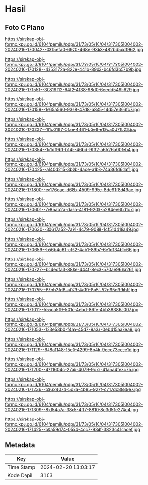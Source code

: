 # Hasil

## Foto C Plano

https://sirekap-obj-formc.kpu.go.id/6104/pemilu/pdpr/31/73/05/10/04/3173051004002-20240216-170042--0315efa0-6920-468e-93b3-482bd5ddf962.jpg

https://sirekap-obj-formc.kpu.go.id/6104/pemilu/pdpr/31/73/05/10/04/3173051004002-20240216-170128--4353172a-822e-441b-89d3-bc6fd3b57b9b.jpg

https://sirekap-obj-formc.kpu.go.id/6104/pemilu/pdpr/31/73/05/10/04/3173051004002-20240216-171551--30819f12-64f2-4f38-98d0-6eedd549b629.jpg

https://sirekap-obj-formc.kpu.go.id/6104/pemilu/pdpr/31/73/05/10/04/3173051004002-20240216-170159--1e65a560-93e8-47d8-a845-14d57e366fc7.jpg

https://sirekap-obj-formc.kpu.go.id/6104/pemilu/pdpr/31/73/05/10/04/3173051004002-20240216-170237--1f1c0187-5fae-4481-b5e9-e19ca0d7fb23.jpg

https://sirekap-obj-formc.kpu.go.id/6104/pemilu/pdpr/31/73/05/10/04/3173051004002-20240216-170354--1c1df9b1-b145-46bd-9f32-a6526a00feb4.jpg

https://sirekap-obj-formc.kpu.go.id/6104/pemilu/pdpr/31/73/05/10/04/3173051004002-20240216-170425--a140d215-3b0b-4ace-a1b8-74a36fd6daf1.jpg

https://sirekap-obj-formc.kpu.go.id/6104/pemilu/pdpr/31/73/05/10/04/3173051004002-20240216-171800--ec176eae-d68b-4509-995e-8de91f8d49ae.jpg

https://sirekap-obj-formc.kpu.go.id/6104/pemilu/pdpr/31/73/05/10/04/3173051004002-20240216-170601--7e85ab2a-daea-4181-9209-5284ee60d1c7.jpg

https://sirekap-obj-formc.kpu.go.id/6104/pemilu/pdpr/31/73/05/10/04/3173051004002-20240216-170630--30617a52-7a91-4c79-9088-1cf51d418a49.jpg

https://sirekap-obj-formc.kpu.go.id/6104/pemilu/pdpr/31/73/05/10/04/3173051004002-20240216-170659--b56b4c61-cf62-4ab1-89b7-6e1d134b1c66.jpg

https://sirekap-obj-formc.kpu.go.id/6104/pemilu/pdpr/31/73/05/10/04/3173051004002-20240216-170727--bc4edfa3-888e-444f-8ec3-570ae966a261.jpg

https://sirekap-obj-formc.kpu.go.id/6104/pemilu/pdpr/31/73/05/10/04/3173051004002-20240216-170755--67bb3fd6-a079-4a19-8a5f-52d65d9fbbff.jpg

https://sirekap-obj-formc.kpu.go.id/6104/pemilu/pdpr/31/73/05/10/04/3173051004002-20240216-171011--555ca5f9-501c-4ebd-86fe-4bb38386a007.jpg

https://sirekap-obj-formc.kpu.go.id/6104/pemilu/pdpr/31/73/05/10/04/3173051004002-20240216-171053--133e53b0-f4aa-45d7-9a3a-0eb415aa8ea9.jpg

https://sirekap-obj-formc.kpu.go.id/6104/pemilu/pdpr/31/73/05/10/04/3173051004002-20240216-171129--648a1148-15e0-4299-8b4b-9ecc73ceee1d.jpg

https://sirekap-obj-formc.kpu.go.id/6104/pemilu/pdpr/31/73/05/10/04/3173051004002-20240216-171200--4211604c-27ab-4079-9c7a-41a5a4fe8c75.jpg

https://sirekap-obj-formc.kpu.go.id/6104/pemilu/pdpr/31/73/05/10/04/3173051004002-20240216-171236--b9624074-5d8a-4b85-922f-c717dc8889e7.jpg

https://sirekap-obj-formc.kpu.go.id/6104/pemilu/pdpr/31/73/05/10/04/3173051004002-20240216-171309--8fd54a7a-38c5-4ff7-8810-8c3d51e274c4.jpg

https://sirekap-obj-formc.kpu.go.id/6104/pemilu/pdpr/31/73/05/10/04/3173051004002-20240216-171425--b0a59d74-0554-4cc7-93df-3823c41dacef.jpg


## Metadata

| Key        | Value               |
| ---------- | ------------------- |
| Time Stamp | 2024-02-20 13:03:17 |
| Kode Dapil | 3103                |



